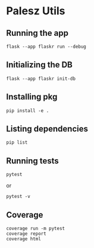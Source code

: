 # Palesz Utils

## Running the app

    flask --app flaskr run --debug

## Initializing the DB

    flask --app flaskr init-db

## Installing pkg

    pip install -e .

## Listing dependencies

    pip list

## Running tests

    pytest

or

    pytest -v

## Coverage

    coverage run -m pytest
    coverage report
    coverage html
